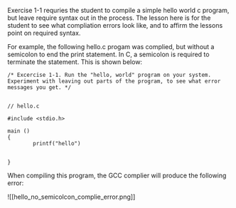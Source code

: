 Exercise 1-1 requries the student to compile a simple hello world c program, but leave require syntax out in the process. The lesson here is for the student to see what compliation errors look like, and to affirm the lessons point on required syntax. 

For example, the following hello.c progam was complied, but without a semicolon to end the print statement. In C, a semicolon is required to terminate the statement. This is shown below:


```
/* Excercise 1-1. Run the "hello, world" program on your system. Experiment with leaving out parts of the program, to see what error messages you get. */


// hello.c

#include <stdio.h>

main ()
{
        printf("hello")


}

```

When compiling this program,  the GCC complier will produce the following error:

![[hello_no_semicolcon_complie_error.png]]